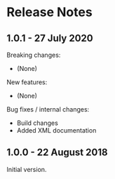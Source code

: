 # Release Notes

## 1.0.1 - 27 July 2020

Breaking changes:
- (None)

New features:
- (None)

Bug fixes / internal changes:
- Build changes
- Added XML documentation

## 1.0.0 - 22 August 2018

Initial version.
